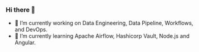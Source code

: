 ### Hi there 👋

- 🔭 I’m currently working on Data Engineering, Data Pipeline, Workflows, and DevOps.
- 🌱 I’m currently learning Apache Airflow, Hashicorp Vault, Node.js and Angular.

<!--
**jrmcauliffe00/jrmcauliffe00** is a ✨ _special_ ✨ repository because its `README.md` (this file) appears on your GitHub profile.

Here are some ideas to get you started:

- 🔭 I’m currently working on ...
- 🌱 I’m currently learning ...
- 👯 I’m looking to collaborate on ...
- 🤔 I’m looking for help with ...
- 💬 Ask me about ...
- 📫 How to reach me: ...
- 😄 Pronouns: ...
- ⚡ Fun fact: ...
-->
